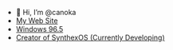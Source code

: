 - 👋 Hi, I’m @canoka
- [My Web Site](https://canoka.github.io/)
- [Windows 96.5](https://canoka.github.io/windows)
- [Creator of SynthexOS (Currently Developing)](https://canoka.github.io/SynthexOS)
